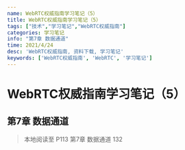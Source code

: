 ```yaml
---
name: WebRTC权威指南学习笔记（5）
title: WebRTC权威指南学习笔记（5）
tags: ["技术","学习笔记","WebRTC权威指南"]
categories: 学习笔记
info: "第7章 数据通道"
time: 2021/4/24
desc: 'WebRTC权威指南, 资料下载, 学习笔记'
keywords: ['WebRTC权威指南', 'WebRTC', '学习笔记']
---
```


# WebRTC权威指南学习笔记（5）

## 第7章 数据通道



> 本地阅读至 P113 第7章 数据通道 132